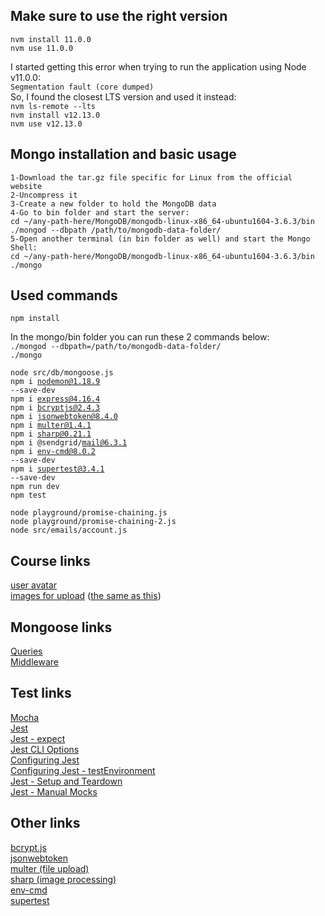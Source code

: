 ## Make sure to use the right version

<code>nvm install 11.0.0</code>  
<code>nvm use 11.0.0</code>  

I started getting this error when trying to run the application using Node v11.0.0:  
<code>Segmentation fault (core dumped)</code>  
So, I found the closest LTS version and used it instead:  
<code>nvm ls-remote --lts</code>  
<code>nvm install v12.13.0</code>  
<code>nvm use v12.13.0</code>  

## Mongo installation and basic usage

```
1-Download the tar.gz file specific for Linux from the official website
2-Uncompress it
3-Create a new folder to hold the MongoDB data
4-Go to bin folder and start the server:
cd ~/any-path-here/MongoDB/mongodb-linux-x86_64-ubuntu1604-3.6.3/bin
./mongod --dbpath /path/to/mongodb-data-folder/
5-Open another terminal (in bin folder as well) and start the Mongo Shell:
cd ~/any-path-here/MongoDB/mongodb-linux-x86_64-ubuntu1604-3.6.3/bin
./mongo
```

## Used commands

<code>npm install</code>  

In the mongo/bin folder you can run these 2 commands below:  
<code>./mongod --dbpath=/path/to/mongodb-data-folder/</code>  
<code>./mongo</code>  

<code>node src/db/mongoose.js</code>  
<code>npm i nodemon@1.18.9 --save-dev</code>  
<code>npm i express@4.16.4</code>  
<code>npm i bcryptjs@2.4.3</code>  
<code>npm i jsonwebtoken@8.4.0</code>  
<code>npm i multer@1.4.1</code>  
<code>npm i sharp@0.21.1</code>  
<code>npm i @sendgrid/mail@6.3.1</code>  
<code>npm i env-cmd@8.0.2 --save-dev</code>  
<code>npm i supertest@3.4.1 --save-dev</code>  
<code>npm run dev</code>  
<code>npm test</code>  

<code>node playground/promise-chaining.js</code>  
<code>node playground/promise-chaining-2.js</code>  
<code>node src/emails/account.js</code>  

## Course links

[user avatar](http://localhost:3000/users/65a6baccff68b4d83dd7ec79/avatar)  
[images for upload](https://links.mead.io/files) ([the same as this](https://files.mead.io/5c64e8f75ffe))    

## Mongoose links

[Queries](https://mongoosejs.com/docs/queries.html)  
[Middleware](https://mongoosejs.com/docs/middleware.html)  

## Test links

[Mocha](https://mochajs.org/)  
[Jest](https://jestjs.io/)  
[Jest - expect](https://jestjs.io/docs/expect)  
[Jest CLI Options](https://jestjs.io/docs/cli)  
[Configuring Jest](https://jestjs.io/docs/configuration)  
[Configuring Jest - testEnvironment](https://jestjs.io/docs/configuration#testenvironment-string)  
[Jest - Setup and Teardown](https://jestjs.io/docs/setup-teardown)  
[Jest - Manual Mocks](https://jestjs.io/docs/manual-mocks)  

## Other links

[bcrypt.js](https://www.npmjs.com/package/bcryptjs)  
[jsonwebtoken](https://www.npmjs.com/package/jsonwebtoken)  
[multer (file upload)](https://www.npmjs.com/package/multer)  
[sharp (image processing)](https://www.npmjs.com/package/sharp)  
[env-cmd](https://www.npmjs.com/package/env-cmd)  
[supertest](https://www.npmjs.com/package/supertest)  